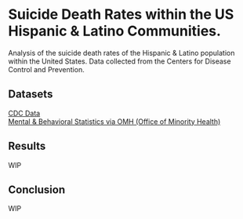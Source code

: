 # Suicide Death Rates within the US Hispanic & Latino Communities.
Analysis of the suicide death rates of the Hispanic &amp; Latino population within the United States. Data collected from the Centers for Disease Control and Prevention. 

## Datasets<br>
[CDC Data](https://data.cdc.gov/NCHS/Death-rates-for-suicide-by-sex-race-Hispanic-origi/9j2v-jamp/about_data) <br>
[Mental & Behavioral Statistics via OMH (Office of Minority Health)](https://minorityhealth.hhs.gov/mental-and-behavioral-health-hispanics) <br>

## Results<br>
WIP

## Conclusion<br>
WIP
